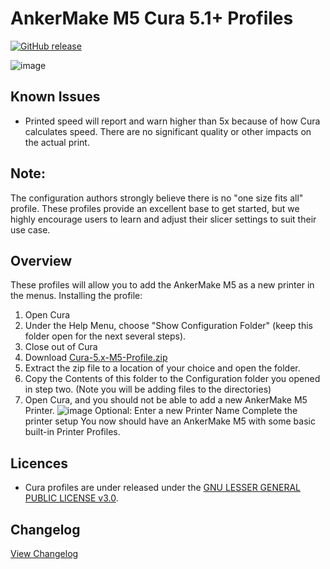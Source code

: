 # AnkerMake M5 Cura 5.1+ Profiles

[![GitHub release](https://img.shields.io/github/v/release/just-trey/AnkerMake-M5-Profile?display_name=tag&sort=semver&style=for-the-badge)](https://github.com/just-trey/AnkerMake-M5-Profile/releases/latest)

![image](https://user-images.githubusercontent.com/10281380/204983009-1b896ab9-774d-414d-adbe-b3f8aad5ccf2.png)

## Known Issues

- Printed speed will report and warn higher than 5x because of how Cura calculates speed. There are no significant quality or other impacts on the actual print.

## Note: 

The configuration authors strongly believe there is no "one size fits all" profile. These profiles provide an excellent base to get started, but we highly encourage users to learn and adjust their slicer settings to suit their use case. 

## Overview

These profiles will allow you to add the AnkerMake M5 as a new printer in the menus.
Installing the profile:

1. Open Cura
1. Under the Help Menu, choose "Show Configuration Folder" (keep this folder open for the next several steps).
1. Close out of Cura
1. Download [Cura-5.x-M5-Profile.zip](https://github.com/just-trey/AnkerMake-M5-Profile/releases/latest/download/Cura-5.x-M5-Profile.zip)
1. Extract the zip file to a location of your choice and open the folder.
1. Copy the Contents of this folder to the Configuration folder you opened in step two. (Note you will be adding files to the directories)
1. Open Cura, and you should not be able to add a new AnkerMake M5 Printer.
![image](https://user-images.githubusercontent.com/10281380/204983099-ebb1007c-1171-4e68-a2e7-a2620efcca1b.png)
Optional: Enter a new Printer Name
Complete the printer setup
You now should have an AnkerMake M5 with some basic built-in Printer Profiles.

## Licences

- Cura profiles are under released under the [GNU LESSER GENERAL PUBLIC LICENSE v3.0](Cura-5.x-M5-Profile/LICENSE).

## Changelog

[View Changelog](/changelog.md)
